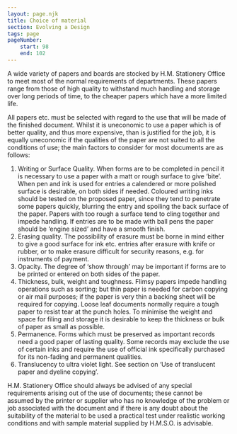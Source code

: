 ```yaml
---
layout: page.njk
title: Choice of material
section: Evolving a Design
tags: page
pageNumber:
    start: 98
    end: 102
---
```


A wide variety of papers and boards are stocked by H.M. Stationery Office to meet most of the normal requirements of departments. These papers range from those of high quality to withstand much handling and storage over long periods of time, to the cheaper papers which have a more limited life.

All papers etc. must be selected with regard to the use that will be made of the finished document. Whilst it is uneconomic to use a paper which is of better quality, and thus more expensive, than is justified for the job, it is equally uneconomic if the qualities of the paper are not suited to all the conditions of use; the main factors to consider for most documents are as follows:

1. <span class="small-caps">Writing or Surface Quality.</span> When forms are to be completed in pencil it is necessary to use a paper with a matt or rough surface to give ‘bite’. When pen and ink is used for entries a calendered or more polished surface is desirable, on both sides if needed. Coloured writing inks should be tested on the proposed paper, since they tend to penetrate some papers quickly, blurring the entry and spoiling the back surface of the paper. Papers with too rough a surface tend to cling together and impede handling. If entries are to be made with ball pens the paper should be ‘engine sized’ and have a smooth finish.
2. <span class="small-caps">Erasing quality.</span> The possibility of erasure must be borne in mind either to give a good surface for ink etc. entries after erasure with knife or rubber, or to make erasure difficult for security reasons, e.g. for instruments of payment.
3. <span class="small-caps">Opacity.</span> The degree of ‘show through’ may be important if forms are to be printed or entered on both sides of the paper.
4. <span class="small-caps">Thickness, bulk, weight and toughness.</span> Flimsy papers impede handling operations such as sorting; but thin paper is needed for carbon copying or air mail purposes; if the paper is very thin a backing sheet will be required for copying.
Loose leaf documents normally require a tough paper to resist tear at the punch holes.
To minimise the weight and space for filing and storage it is desirable to keep the thickness or bulk of paper as small as possible.
5. <span class="small-caps">Permanence.</span> Forms which must be preserved as important records need a good paper of lasting quality. Some records may exclude the use of certain inks and require the use of official ink specifically purchased for its non-fading and permanent qualities.
6. <span class="small-caps">Translucency to ultra violet light.</span> See section on ‘Use of translucent paper and dyeline copying’.

H.M. Stationery Office should always be advised of any special requirements arising out of the use of documents; these cannot be assumed by the printer or supplier who has no knowledge of the problem or job associated with the document and if there is any doubt about the suitability of the material to be used a practical test under realistic working conditions and with sample material supplied by H.M.S.O. is advisable.

